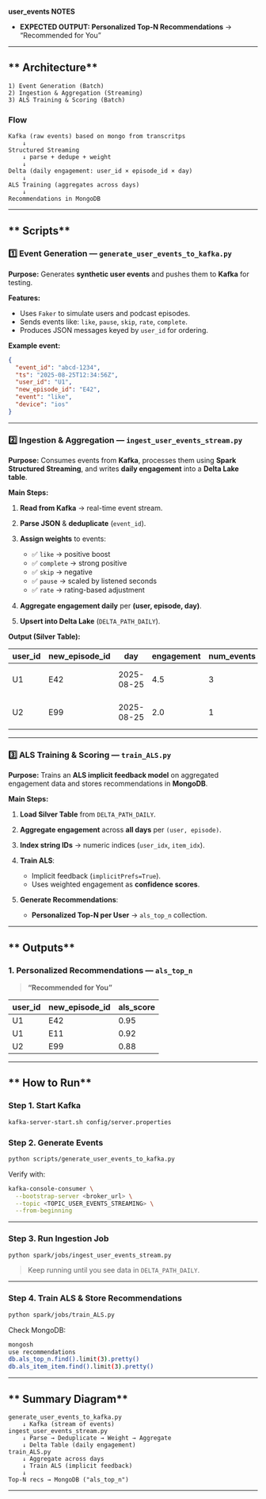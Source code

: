 
 **user_events NOTES** 
* **EXPECTED OUTPUT: Personalized Top-N Recommendations** → “Recommended for You”

---
## ** Architecture**

```
1) Event Generation (Batch)
2) Ingestion & Aggregation (Streaming)
3) ALS Training & Scoring (Batch)
```

### **Flow**

```text
Kafka (raw events) based on mongo from transcritps 
    ↓
Structured Streaming
    ↓ parse + dedupe + weight
    ↓
Delta (daily engagement: user_id × episode_id × day)
    ↓
ALS Training (aggregates across days)
    ↓
Recommendations in MongoDB
```

---

## ** Scripts**

### **1️⃣ Event Generation — `generate_user_events_to_kafka.py`**

**Purpose:**
Generates **synthetic user events** and pushes them to **Kafka** for testing.

**Features:**

* Uses `Faker` to simulate users and podcast episodes.
* Sends events like: `like`, `pause`, `skip`, `rate`, `complete`.
* Produces JSON messages keyed by `user_id` for ordering.

**Example event:**

```json
{
  "event_id": "abcd-1234",
  "ts": "2025-08-25T12:34:56Z",
  "user_id": "U1",
  "new_episode_id": "E42",
  "event": "like",
  "device": "ios"
}
```

---

### **2️⃣ Ingestion & Aggregation — `ingest_user_events_stream.py`**

**Purpose:**
Consumes events from **Kafka**, processes them using **Spark Structured Streaming**, and writes **daily engagement** into a **Delta Lake table**.

**Main Steps:**

1. **Read from Kafka** → real-time event stream.
2. **Parse JSON** & **deduplicate** (`event_id`).
3. **Assign weights** to events:

   * ✅ `like` → positive boost
   * ✅ `complete` → strong positive
   * ✅ `skip` → negative
   * ✅ `pause` → scaled by listened seconds
   * ✅ `rate` → rating-based adjustment
4. **Aggregate engagement daily** per **(user, episode, day)**.
5. **Upsert into Delta Lake** (`DELTA_PATH_DAILY`).

**Output (Silver Table):**

| user\_id | new\_episode\_id | day        | engagement | num\_events | last\_ts         |
| -------- | ---------------- | ---------- | ---------- | ----------- | ---------------- |
| U1       | E42              | 2025-08-25 | 4.5        | 3           | 2025-08-25 11:33 |
| U2       | E99              | 2025-08-25 | 2.0        | 1           | 2025-08-25 10:05 |

---

### **3️⃣ ALS Training & Scoring — `train_ALS.py`**

**Purpose:**
Trains an **ALS implicit feedback model** on aggregated engagement data and stores recommendations in **MongoDB**.

**Main Steps:**

1. **Load Silver Table** from `DELTA_PATH_DAILY`.
2. **Aggregate engagement** across **all days** per `(user, episode)`.
3. **Index string IDs** → numeric indices (`user_idx`, `item_idx`).
4. **Train ALS**:

   * Implicit feedback (`implicitPrefs=True`).
   * Uses weighted engagement as **confidence scores**.
5. **Generate Recommendations**:

   * **Personalized Top-N per User** → `als_top_n` collection.

---

## ** Outputs**

### **1. Personalized Recommendations — `als_top_n`**

> **“Recommended for You”**

| user\_id | new\_episode\_id | als\_score |
| -------- | ---------------- | ---------- |
| U1       | E42              | 0.95       |
| U1       | E11              | 0.92       |
| U2       | E99              | 0.88       |

---

## ** How to Run**

### **Step 1. Start Kafka**

```bash
kafka-server-start.sh config/server.properties
```

### **Step 2. Generate Events**

```bash
python scripts/generate_user_events_to_kafka.py
```

Verify with:

```bash
kafka-console-consumer \
  --bootstrap-server <broker_url> \
  --topic <TOPIC_USER_EVENTS_STREAMING> \
  --from-beginning
```

---

### **Step 3. Run Ingestion Job**

```bash
python spark/jobs/ingest_user_events_stream.py
```

> Keep running until you see data in `DELTA_PATH_DAILY`.

---

### **Step 4. Train ALS & Store Recommendations**

```bash
python spark/jobs/train_ALS.py
```

Check MongoDB:

```bash
mongosh
use recommendations
db.als_top_n.find().limit(3).pretty()
db.als_item_item.find().limit(3).pretty()
```
---

## ** Summary Diagram**

```
generate_user_events_to_kafka.py
    ↓ Kafka (stream of events)
ingest_user_events_stream.py
    ↓ Parse → Deduplicate → Weight → Aggregate
    ↓ Delta Table (daily engagement)
train_ALS.py
    ↓ Aggregate across days
    ↓ Train ALS (implicit feedback)
    ↓
Top-N recs → MongoDB ("als_top_n")
```

---

